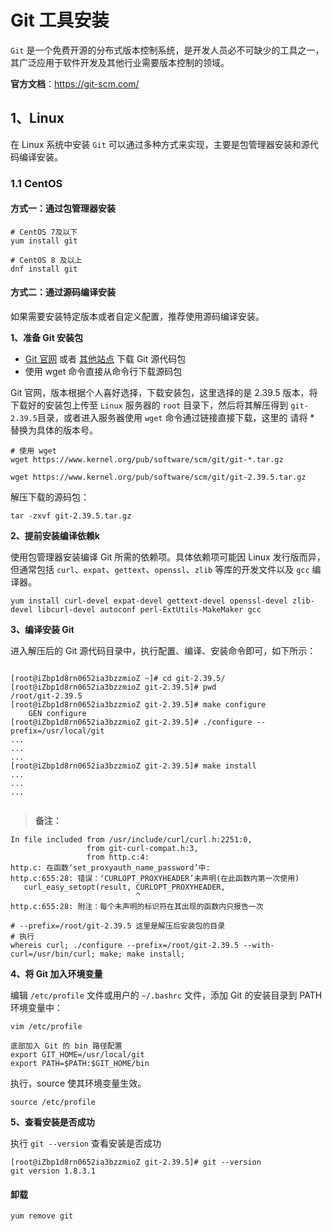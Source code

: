 # Git 工具安装

`Git` 是一个免费开源的分布式版本控制系统，是开发人员必不可缺少的工具之一，其广泛应用于软件开发及其他行业需要版本控制的领域。

**官方文档**：https://git-scm.com/

## 1、Linux

在 Linux 系统中安装 `Git` 可以通过多种方式来实现，主要是包管理器安装和源代码编译安装。

### 1.1 CentOS

#### 方式一：通过包管理器安装

```
# CentOS 7及以下
yum install git

# CentOS 8 及以上
dnf install git
```

#### 方式二：通过源码编译安装

如果需要安装特定版本或者自定义配置，推荐使用源码编译安装。

**1、准备 Git 安装包**

- [Git 官网]("https://git-scm.com/downloads/linux") 或者 [其他站点]("https://www.kernel.org/pub/software/scm/git/") 下载 Git 源代码包
- 使用 wget 命令直接从命令行下载源码包

Git 官网，版本根据个人喜好选择，下载安装包，这里选择的是 2.39.5 版本，将下载好的安装包上传至 `Linux` 服务器的 `root` 目录下，然后将其解压得到 `git-2.39.5`目录，或者进入服务器使用 `wget` 命令通过链接直接下载，这里的 请将 * 替换为具体的版本号。

```
# 使用 wget
wget https://www.kernel.org/pub/software/scm/git/git-*.tar.gz

wget https://www.kernel.org/pub/software/scm/git/git-2.39.5.tar.gz
```

解压下载的源码包：

```
tar -zxvf git-2.39.5.tar.gz
```

**2、提前安装编译依赖k**

使用包管理器安装编译 Git 所需的依赖项。具体依赖项可能因 Linux 发行版而异，但通常包括 `curl`、`expat`、`gettext`、`openssl`、`zlib` 等库的开发文件以及 `gcc` 编译器。

```
yum install curl-devel expat-devel gettext-devel openssl-devel zlib-devel libcurl-devel autoconf perl-ExtUtils-MakeMaker gcc
```

**3、编译安装 Git**

进入解压后的 Git 源代码目录中，执⾏配置、编译、安装命令即可，如下所示：

```

[root@iZbp1d8rn0652ia3bzzmioZ ~]# cd git-2.39.5/
[root@iZbp1d8rn0652ia3bzzmioZ git-2.39.5]# pwd
/root/git-2.39.5
[root@iZbp1d8rn0652ia3bzzmioZ git-2.39.5]# make configure
    GEN configure
[root@iZbp1d8rn0652ia3bzzmioZ git-2.39.5]# ./configure --prefix=/usr/local/git
...
...
...
[root@iZbp1d8rn0652ia3bzzmioZ git-2.39.5]# make install
...
...
...


```

> **备注：**

```
In file included from /usr/include/curl/curl.h:2251:0,
                 from git-curl-compat.h:3,
                 from http.c:4:
http.c: 在函数‘set_proxyauth_name_password’中:
http.c:655:28: 错误：‘CURLOPT_PROXYHEADER’未声明(在此函数内第一次使用)
   curl_easy_setopt(result, CURLOPT_PROXYHEADER,
                            ^
http.c:655:28: 附注：每个未声明的标识符在其出现的函数内只报告一次

# --prefix=/root/git-2.39.5 这里是解压后安装包的目录
# 执行
whereis curl; ./configure --prefix=/root/git-2.39.5 --with-curl=/usr/bin/curl; make; make install;
```


**4、将 Git 加入环境变量**

编辑 `/etc/profile` 文件或用户的 `~/.bashrc` 文件，添加 Git 的安装目录到 PATH 环境变量中：

```
vim /etc/profile

底部加入 Git 的 bin 路径配置
export GIT_HOME=/usr/local/git
export PATH=$PATH:$GIT_HOME/bin

```

执行，source 使其环境变量生效。

```
source /etc/profile
```

**5、查看安装是否成功**

执行 `git --version` 查看安装是否成功

```
[root@iZbp1d8rn0652ia3bzzmioZ git-2.39.5]# git --version
git version 1.8.3.1

```

#### 卸载

```
yum remove git
```





